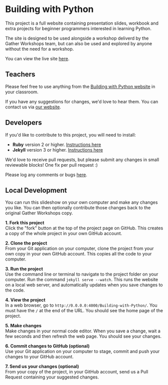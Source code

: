 # Building with Python

This project is a full website containing presentation slides, workbook and extra projects for beginner programmers interested in learning Python.

The site is designed to be used alongside a workshop deliverd by the Gather Workshops team, but can also be used and explored by anyone without the need for a workshop.

You can view the live site [here](gatherworkshops.github.io/Building-with-Python).




## Teachers

Please feel free to use anything from the [Building with Python website](gatherworkshops.github.io/Building-with-Python) in your classroom. 

If you have any suggestions for changes, we'd love to hear them. You can contact us via [our website](http://gathergather.co.nz/workshops/contact/).





## Developers

If you'd like to contribute to this project, you will need to install:

- **Ruby** version 2 or higher. [Instructions here](https://www.ruby-lang.org/en/downloads/)
- **Jekyll** version 3 or higher. [Instructions here](http://jekyllrb.com/docs/installation/)

We'd love to receive pull requests, but please submit any changes in small reviewable blocks! One fix per pull request :)

Please log any comments or bugs [here](https://github.com/gatherworkshops/Building-with-Python/issues).





## Local Development

You can run this slideshow on your own computer and make any changes you like. You can then optionally contribute those changes back to the original Gather Workshops copy.

**1. Fork this project**<br>
Click the "fork" button at the top of the project page on GitHub. This creates a copy of the whole project in your own GitHub account.

**2. Clone the project**<br>
From your Git application on your computer, clone the project from your own copy in your own GitHub account. This copies all the code to your computer.

**3. Run the project**<br>
Use the command line or terminal to navigate to the project folder on your computer. Run the command `jekyll serve --watch`. This runs the website on a local web server, and automatically updates when you save changes to the code.

**4. View the project**<br>
In a web browser, go to `http://0.0.0.0:4000/Building-with-Python/`. You must have the `/` at the end of the URL. You should see the home page of the project.

**5. Make changes**<br>
Make changes in your normal code editor. When you save a change, wait a few seconds and then refresh the web page. You should see your changes.

**6. Commit changes to GitHub (optional)**<br>
Use your Git application on your computer to stage, commit and push your changes to your GitHub account.

**7. Send us your changes (optional)**<br>
From your copy of the project, in your GitHub account, send us a Pull Request containing your suggested changes.









